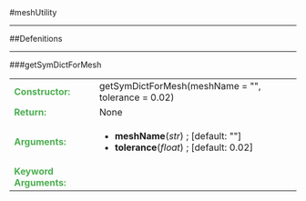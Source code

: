 <body>
#meshUtility
<hr width = 100%>
##Defenitions
<hr width = 100%>
###getSymDictForMesh
<font size = 3pt>
<table>
<tr><td><b><font color = #4caf50>Constructor:  </font></b></td><td>getSymDictForMesh(meshName = "", tolerance = 0.02)</td></tr>
<tr><td><b><font color = #4caf50>Return:  </font></b></td><td>None</td></tr>
<tr><td><b><font color = #4caf50>Arguments:  </font></b></td>
<td><ul>
<li><b>meshName</b>(<i>str</i>) ; [default: ""]</li>
<li><b>tolerance</b>(<i>float</i>) ; [default: 0.02]</li>
</ul></td>
</tr>
<tr width=150px><td><b><font color = #4caf50>Keyword Arguments:  </font></b></td>
</tr>
</table></font>
